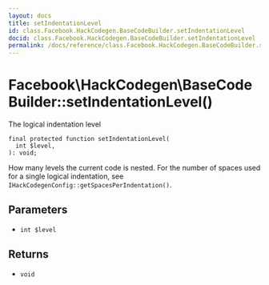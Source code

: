 ```yaml
---
layout: docs
title: setIndentationLevel
id: class.Facebook.HackCodegen.BaseCodeBuilder.setIndentationLevel
docid: class.Facebook.HackCodegen.BaseCodeBuilder.setIndentationLevel
permalink: /docs/reference/class.Facebook.HackCodegen.BaseCodeBuilder.setIndentationLevel.md
---
```

# Facebook\\HackCodegen\\BaseCodeBuilder::setIndentationLevel()




The logical indentation level




``` Hack
final protected function setIndentationLevel(
  int $level,
): void;
```




How many levels the current code is nested. For the number of spaces
used for a single logical indentation, see
` IHackCodegenConfig::getSpacesPerIndentation() `.




## Parameters




* ` int $level `




## Returns




- ` void `